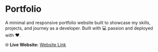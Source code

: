# Portfolio

A minimal and responsive portfolio website built to showcase my skills, projects, and journey as a developer. Built with 💻 passion and deployed with ❤️.

🌐 **Live Website:** [Website Link](https://ryhthm09.github.io/Portfolio/)

